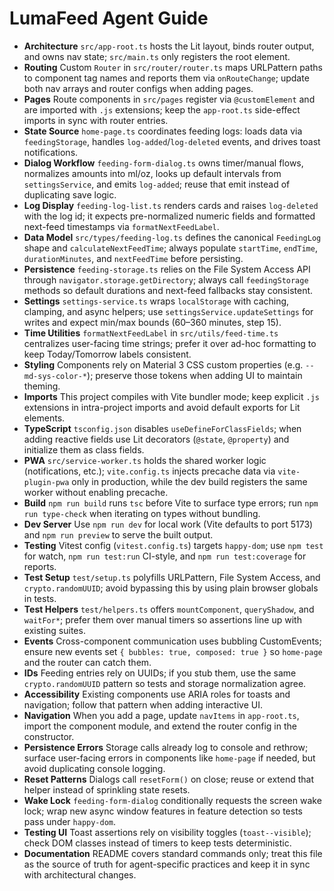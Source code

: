 # LumaFeed Agent Guide

- **Architecture** `src/app-root.ts` hosts the Lit layout, binds router output, and owns nav state; `src/main.ts` only registers the root element.
- **Routing** Custom `Router` in `src/router/router.ts` maps URLPattern paths to component tag names and reports them via `onRouteChange`; update both nav arrays and router configs when adding pages.
- **Pages** Route components in `src/pages` register via `@customElement` and are imported with `.js` extensions; keep the `app-root.ts` side-effect imports in sync with router entries.
- **State Source** `home-page.ts` coordinates feeding logs: loads data via `feedingStorage`, handles `log-added`/`log-deleted` events, and drives toast notifications.
- **Dialog Workflow** `feeding-form-dialog.ts` owns timer/manual flows, normalizes amounts into ml/oz, looks up default intervals from `settingsService`, and emits `log-added`; reuse that emit instead of duplicating save logic.
- **Log Display** `feeding-log-list.ts` renders cards and raises `log-deleted` with the log id; it expects pre-normalized numeric fields and formatted next-feed timestamps via `formatNextFeedLabel`.
- **Data Model** `src/types/feeding-log.ts` defines the canonical `FeedingLog` shape and `calculateNextFeedTime`; always populate `startTime`, `endTime`, `durationMinutes`, and `nextFeedTime` before persisting.
- **Persistence** `feeding-storage.ts` relies on the File System Access API through `navigator.storage.getDirectory`; always call `feedingStorage` methods so default durations and next-feed fallbacks stay consistent.
- **Settings** `settings-service.ts` wraps `localStorage` with caching, clamping, and async helpers; use `settingsService.updateSettings` for writes and expect min/max bounds (60–360 minutes, step 15).
- **Time Utilities** `formatNextFeedLabel` in `src/utils/feed-time.ts` centralizes user-facing time strings; prefer it over ad-hoc formatting to keep Today/Tomorrow labels consistent.
- **Styling** Components rely on Material 3 CSS custom properties (e.g. `--md-sys-color-*`); preserve those tokens when adding UI to maintain theming.
- **Imports** This project compiles with Vite bundler mode; keep explicit `.js` extensions in intra-project imports and avoid default exports for Lit elements.
- **TypeScript** `tsconfig.json` disables `useDefineForClassFields`; when adding reactive fields use Lit decorators (`@state`, `@property`) and initialize them as class fields.
- **PWA** `src/service-worker.ts` holds the shared worker logic (notifications, etc.); `vite.config.ts` injects precache data via `vite-plugin-pwa` only in production, while the dev build registers the same worker without enabling precache.
- **Build** `npm run build` runs `tsc` before Vite to surface type errors; run `npm run type-check` when iterating on types without bundling.
- **Dev Server** Use `npm run dev` for local work (Vite defaults to port 5173) and `npm run preview` to serve the built output.
- **Testing** Vitest config (`vitest.config.ts`) targets `happy-dom`; use `npm test` for watch, `npm run test:run` CI-style, and `npm run test:coverage` for reports.
- **Test Setup** `test/setup.ts` polyfills URLPattern, File System Access, and `crypto.randomUUID`; avoid bypassing this by using plain browser globals in tests.
- **Test Helpers** `test/helpers.ts` offers `mountComponent`, `queryShadow`, and `waitFor*`; prefer them over manual timers so assertions line up with existing suites.
- **Events** Cross-component communication uses bubbling CustomEvents; ensure new events set `{ bubbles: true, composed: true }` so `home-page` and the router can catch them.
- **IDs** Feeding entries rely on UUIDs; if you stub them, use the same `crypto.randomUUID` pattern so tests and storage normalization agree.
- **Accessibility** Existing components use ARIA roles for toasts and navigation; follow that pattern when adding interactive UI.
- **Navigation** When you add a page, update `navItems` in `app-root.ts`, import the component module, and extend the router config in the constructor.
- **Persistence Errors** Storage calls already log to console and rethrow; surface user-facing errors in components like `home-page` if needed, but avoid duplicating console logging.
- **Reset Patterns** Dialogs call `resetForm()` on close; reuse or extend that helper instead of sprinkling state resets.
- **Wake Lock** `feeding-form-dialog` conditionally requests the screen wake lock; wrap new async window features in feature detection so tests pass under `happy-dom`.
- **Testing UI** Toast assertions rely on visibility toggles (`toast--visible`); check DOM classes instead of timers to keep tests deterministic.
- **Documentation** README covers standard commands only; treat this file as the source of truth for agent-specific practices and keep it in sync with architectural changes.
